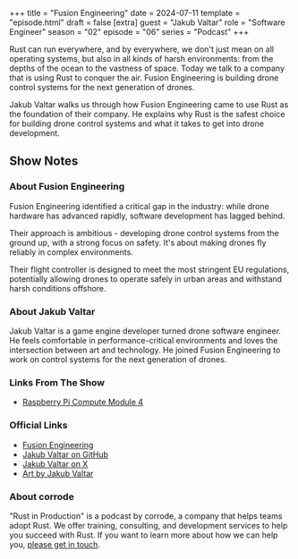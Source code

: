 +++
title = "Fusion Engineering"
date = 2024-07-11
template = "episode.html"
draft = false
[extra]
guest = "Jakub Valtar"
role = "Software Engineer"
season = "02"
episode = "06"
series = "Podcast"
+++

Rust can run everywhere, and by everywhere, we don't just mean on all operating systems, but also in all kinds of harsh environments: from the depths of the ocean to the vastness of space. Today we talk to a company that is using Rust to conquer the air. Fusion Engineering is building drone control systems for the next generation of drones.

Jakub Valtar walks us through how Fusion Engineering came to use Rust as the foundation of their company. He explains why Rust is the safest choice for building drone control systems and what it takes to get into drone development.

<!-- more -->

## Show Notes

### About Fusion Engineering

Fusion Engineering identified a critical gap in the industry: while drone hardware has advanced rapidly, software development has lagged behind. 

Their approach is ambitious - developing drone control systems from the ground up, with a strong focus on safety. It's about making drones fly reliably in complex environments.

Their flight controller is designed to meet the most stringent EU regulations, potentially allowing drones to operate safely in urban areas and withstand harsh conditions offshore.

### About Jakub Valtar

Jakub Valtar is a game engine developer turned drone software engineer. He feels comfortable in performance-critical environments and loves the intersection between art and technology. He joined Fusion Engineering to work on control systems for the next generation of drones.

### Links From The Show

- [Raspberry Pi Compute Module 4](https://www.raspberrypi.com/products/compute-module-4/)

### Official Links

- [Fusion Engineering](https://fusion.engineering)
- [Jakub Valtar on GitHub](https://github.com/JakubValtar)
- [Jakub Valtar on X](https://x.com/jakubvaltar)
- [Art by Jakub Valtar](https://www.instagram.com/jakubvaltar/)

### About corrode

"Rust in Production" is a podcast by corrode, a company that helps teams adopt
Rust. We offer training, consulting, and development services to help you
succeed with Rust. If you want to learn more about how we can help you, [please
get in touch](/about).
